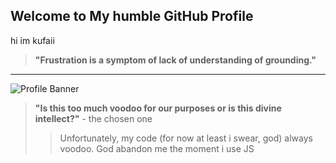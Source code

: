 ## Welcome to My humble GitHub Profile
hi im kufaii

> **"Frustration is a symptom of lack of understanding of grounding."**
---
![Profile Banner](https://github.com/kufaii/kufaii/assets/157726348/85514332-3d8f-4ce1-b20f-0a382dd40e26)

> **"Is this too much voodoo for our purposes or is this divine intellect?"**
>   \- the chosen one
>> Unfortunately, my code (for now at least i swear, god) always voodoo. God abandon me the moment i use JS
